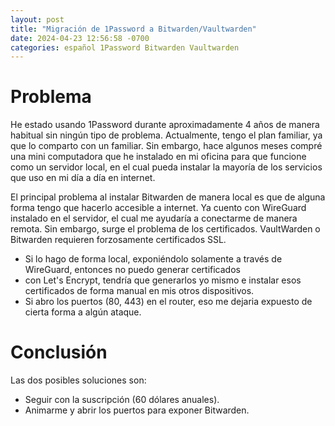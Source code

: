 ```yaml
---
layout: post
title: "Migración de 1Password a Bitwarden/Vaultwarden"
date: 2024-04-23 12:56:58 -0700
categories: español 1Password Bitwarden Vaultwarden
---
```


# Problema
He estado usando 1Password durante aproximadamente 4 años de manera habitual sin ningún tipo de problema. Actualmente, 
tengo el plan familiar, ya que lo comparto con un familiar. Sin embargo, hace algunos meses compré una mini computadora 
que he instalado en mi oficina para que funcione como un servidor local, en el cual pueda instalar la mayoría de los
 servicios que uso en mi día a día en internet.

El principal problema al instalar Bitwarden de manera local es que de alguna forma tengo que hacerlo accesible a 
internet. Ya cuento con WireGuard instalado en el servidor, el cual me ayudaría a conectarme de manera remota. Sin 
embargo, surge el problema de los certificados. VaultWarden o Bitwarden requieren forzosamente certificados SSL.
* Si lo hago de forma local, exponiéndolo solamente a través de WireGuard, entonces no puedo generar certificados 
* con Let's Encrypt, tendría que generarlos yo mismo e instalar esos certificados de forma manual en mis otros dispositivos.
* Si abro los puertos (80, 443) en el router, eso me dejaria expuesto de cierta forma a algún ataque.

# Conclusión
Las dos posibles soluciones son:
* Seguir con la suscripción (60 dólares anuales).
* Animarme y abrir los puertos para exponer Bitwarden.
